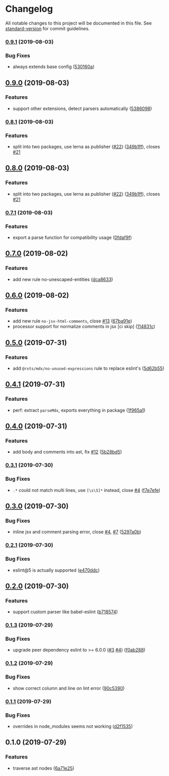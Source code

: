 # Changelog

All notable changes to this project will be documented in this file. See [standard-version](https://github.com/conventional-changelog/standard-version) for commit guidelines.

### [0.9.1](https://github.com/rx-ts/eslint-plugin-mdx/compare/v0.9.0...v0.9.1) (2019-08-03)


### Bug Fixes

* always extends base config ([530160a](https://github.com/rx-ts/eslint-plugin-mdx/commit/530160a))

## [0.9.0](https://github.com/rx-ts/eslint-plugin-mdx/compare/v0.8.1...v0.9.0) (2019-08-03)


### Features

* support other extensions, detect parsers automatically ([5386098](https://github.com/rx-ts/eslint-plugin-mdx/commit/5386098))

### [0.8.1](https://github.com/rx-ts/eslint-plugin-mdx/compare/v0.7.1...v0.8.1) (2019-08-03)


### Features

* split into two packages, use lerna as publisher ([#22](https://github.com/rx-ts/eslint-plugin-mdx/issues/22)) ([349b1ff](https://github.com/rx-ts/eslint-plugin-mdx/commit/349b1ff)), closes [#21](https://github.com/rx-ts/eslint-plugin-mdx/issues/21)

## [0.8.0](https://github.com/rx-ts/eslint-plugin-mdx/compare/v0.7.1...v0.8.0) (2019-08-03)


### Features

* split into two packages, use lerna as publisher ([#22](https://github.com/rx-ts/eslint-plugin-mdx/issues/22)) ([349b1ff](https://github.com/rx-ts/eslint-plugin-mdx/commit/349b1ff)), closes [#21](https://github.com/rx-ts/eslint-plugin-mdx/issues/21)

### [0.7.1](https://github.com/rx-ts/eslint-plugin-mdx/compare/v0.7.0...v0.7.1) (2019-08-03)


### Features

* export a parse function for compatibility usage ([0fdaf9f](https://github.com/rx-ts/eslint-plugin-mdx/commit/0fdaf9f))

## [0.7.0](https://github.com/rx-ts/eslint-plugin-mdx/compare/v0.6.0...v0.7.0) (2019-08-02)


### Features

* add new rule no-unescaped-entities ([dca8633](https://github.com/rx-ts/eslint-plugin-mdx/commit/dca8633))

## [0.6.0](https://github.com/rx-ts/eslint-plugin-mdx/compare/v0.5.0...v0.6.0) (2019-08-02)


### Features

* add new rule `no-jsx-html-comments`, close [#13](https://github.com/rx-ts/eslint-plugin-mdx/issues/13) ([67ba91e](https://github.com/rx-ts/eslint-plugin-mdx/commit/67ba91e))
* processor support for normalize comments in jsx [ci skip] ([114831c](https://github.com/rx-ts/eslint-plugin-mdx/commit/114831c))

## [0.5.0](https://github.com/rx-ts/eslint-plugin-mdx/compare/v0.4.1...v0.5.0) (2019-07-31)


### Features

* add `@rxts/mdx/no-unused-expressions` rule to replace eslint's ([5d62b55](https://github.com/rx-ts/eslint-plugin-mdx/commit/5d62b55))

## [0.4.1](https://github.com/rx-ts/eslint-plugin-mdx/compare/v0.4.0...v0.4.1) (2019-07-31)


### Features

* perf: extract `parseMdx`, exports everything in package ([1f965a1](https://github.com/rx-ts/eslint-plugin-mdx/commit/1f965a1))

## [0.4.0](https://github.com/rx-ts/eslint-plugin-mdx/compare/v0.3.1...v0.4.0) (2019-07-31)


### Features

* add body and comments into ast, fix [#12](https://github.com/rx-ts/eslint-plugin-mdx/issues/12) ([5b28bd5](https://github.com/rx-ts/eslint-plugin-mdx/commit/5b28bd5))

### [0.3.1](https://github.com/rx-ts/eslint-plugin-mdx/compare/v0.3.0...v0.3.1) (2019-07-30)


### Bug Fixes

* `.*` could not match multi lines, use `[\s\S]*` instead, close [#4](https://github.com/rx-ts/eslint-plugin-mdx/issues/4) ([f7e7efe](https://github.com/rx-ts/eslint-plugin-mdx/commit/f7e7efe))

## [0.3.0](https://github.com/rx-ts/eslint-plugin-mdx/compare/v0.2.1...v0.3.0) (2019-07-30)


### Bug Fixes

* inline jsx and comment parsing error, close [#4](https://github.com/rx-ts/eslint-plugin-mdx/issues/4), [#7](https://github.com/rx-ts/eslint-plugin-mdx/issues/7) ([5297a0b](https://github.com/rx-ts/eslint-plugin-mdx/commit/5297a0b))

### [0.2.1](https://github.com/rx-ts/eslint-plugin-mdx/compare/v0.2.0...v0.2.1) (2019-07-30)


### Bug Fixes

* eslint@5 is actually supported ([e470ddc](https://github.com/rx-ts/eslint-plugin-mdx/commit/e470ddc))

## [0.2.0](https://github.com/rx-ts/eslint-plugin-mdx/compare/v0.1.3...v0.2.0) (2019-07-30)


### Features

* support custom parser like babel-eslint ([b718574](https://github.com/rx-ts/eslint-plugin-mdx/commit/b718574))

### [0.1.3](https://github.com/rx-ts/eslint-plugin-mdx/compare/v0.1.2...v0.1.3) (2019-07-29)


### Bug Fixes

* upgrade peer dependency eslint to >= 6.0.0 ([#3](https://github.com/rx-ts/eslint-plugin-mdx/issues/3) [#4](https://github.com/rx-ts/eslint-plugin-mdx/issues/4)) ([f0ab288](https://github.com/rx-ts/eslint-plugin-mdx/commit/f0ab288))

### [0.1.2](https://github.com/rx-ts/eslint-plugin-mdx/compare/v0.1.1...v0.1.2) (2019-07-29)


### Bug Fixes

* show correct column and line on lint error ([90c5390](https://github.com/rx-ts/eslint-plugin-mdx/commit/90c5390))

### [0.1.1](https://github.com/rx-ts/eslint-plugin-mdx/compare/v0.1.0...v0.1.1) (2019-07-29)


### Bug Fixes

* overrides in node_modules seems not working ([d2f1535](https://github.com/rx-ts/eslint-plugin-mdx/commit/d2f1535))

## 0.1.0 (2019-07-29)


### Features

* traverse ast nodes ([6a71e25](https://github.com/rx-ts/eslint-plugin-mdx/commit/6a71e25))
